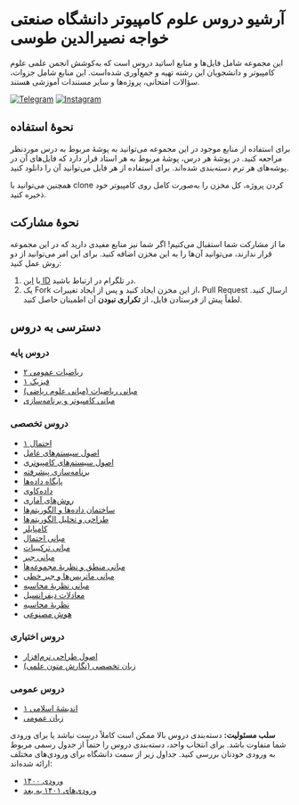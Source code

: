 # آرشیو دروس علوم کامپیوتر دانشگاه صنعتی خواجه نصیرالدین طوسی
این مجموعه شامل فایل‌ها و منابع اساتید دروس است که به‌کوشش انجمن علمی علوم کامپیوتر و دانشجویان این رشته تهیه و جمع‌آوری شده‌است. این منابع شامل جزوات، سؤالات امتحانی، پروژه‌ها و سایر مستندات آموزشی هستند.

[![Telegram](https://img.shields.io/badge/Telegram-2CA5E0?style=for-the-badge&logo=telegram&logoColor=white)](https://t.me/KNTU_CSSA)
[![Instagram](https://img.shields.io/badge/Instagram-E4405F?style=for-the-badge&logo=instagram&logoColor=white)](https://instagram.com/kntu_cssa)

## نحوهٔ استفاده
برای استفاده از منابع موجود در این مجموعه می‌توانید به پوشهٔ مربوط به درس موردنظر مراجعه کنید. در پوشهٔ هر درس، پوشهٔ مربوط به هر استاد قرار دارد که فایل‌های آن در پوشه‌های هر ترم دسته‌بندی شده‌اند. برای استفاده از هر فایل می‌توانید آن را دانلود کنید.

همچنین می‌توانید با clone کردن پروژه، کل مخزن را به‌صورت کامل روی کامپیوتر خود ذخیره کنید.
## نحوهٔ مشارکت  
ما از مشارکت شما استقبال می‌کنیم! اگر شما نیز منابع مفیدی دارید که در این مجموعه قرار ندارند، می‌توانید آن‌ها را به این مخزن اضافه کنید. برای این امر می‌توانید از دو روش عمل کنید:  
1. با [این ID](https://t.me/heliataromi) در تلگرام در ارتباط باشید.
2. یک Fork از این مخزن ایجاد کنید و پس از ایجاد تغییرات، Pull Request ارسال کنید.
لطفاً پیش از فرستادن فایل، از **تکراری نبودن** آن اطمینان حاصل کنید.
## دسترسی به دروس
### دروس پایه
- [ریاضیات عمومی ۲](./ریاضیات%20عمومی%20۲/)
- [فیزیک ۱](./فیزیک%20۱/)
- [مبانی ریاضیات (مبانی علوم ریاضی)](./مبانی%20ریاضیات%20(مبانی%20علوم%20ریاضی)/)
- [مبانی کامپیوتر و برنامه‌سازی](./مبانی%20کامپیوتر%20و%20برنامه%E2%80%8Cسازی/)

### دروس تخصصی
- [احتمال ۱](./احتمال%20۱/)
- [اصول سیستم‌های عامل](./اصول%20سیستم%E2%80%8Cهای%20عامل/)
- [اصول سیستم‌های کامپیوتری](./اصول%20سیستم%E2%80%8Cهای%20کامپیوتری/)
- [برنامه‌سازی پیشرفته](./برنامه%E2%80%8Cسازی%20پیشرفته/)
- [پایگاه داده‌ها](./پایگاه%20داده%E2%80%8Cها/)
- [داده‌کاوی](./داده%E2%80%8Cکاوی/)
- [روش‌های آماری](./روش%E2%80%8Cهای%20آماری/)
- [ساختمان داده‌ها و الگوریتم‌ها](./ساختمان%20داده%E2%80%8Cها%20و%20الگوریتم%E2%80%8Cها/)
- [طراحی و تحلیل الگوریتم‌ها](./طراحی%20و%20تحلیل%20الگوریتم%E2%80%8Cها/)
- [کامپایلر](./کامپایلر/)
- [مبانی احتمال](./مبانی%20احتمال/)
- [مبانی ترکیبیات](./مبانی%20ترکیبیات/)
- [مبانی جبر](./مبانی%20جبر/)
- [مبانی منطق و نظریهٔ مجموعه‌ها](./مبانی%20منطق%20و%20نظریهٔ%20مجموعه%E2%80%8Cها/)
- [مبانی ماتریس‌ها و جبر خطی](./مبانی%20ماتریس%E2%80%8Cها%20و%20جبر%20خطی/)
- [مبانی نظریهٔ محاسبه](./مبانی%20نظریهٔ%20محاسبه/)
- [معادلات دیفرانسیل](./معادلات%20دیفرانسیل/)
- [نظریهٔ محاسبه](./نظریهٔ%20محاسبه/)
- [هوش مصنوعی](./هوش%20مصنوعی/)


### دروس اختیاری
- [اصول طراحی نرم‌افزار](./اصول%20طراحی%20نرم%E2%80%8Cافزار/)
- [زبان تخصصی (نگارش متون علمی)](./زبان%20تخصصی%20(نگارش%20متون%20علمی)/)

### دروس عمومی
- [اندیشهٔ اسلامی ۱](./اندیشهٔ%20اسلامی%20۱/)
- [زبان عمومی](./زبان%20عمومی/)

**سلب مسئولیت:** دسته‌بندی دروس بالا ممکن است کاملاً درست نباشد یا برای ورودی شما متفاوت باشد. برای انتخاب واحد، دسته‌بندی دروس را حتماً از جدول رسمی مربوط به ورودی خودتان بررسی کنید. جداول زیر از سمت دانشگاه برای ورودی‌های مختلف ارائه شده‌اند:
- [ورودی ۱۴۰۰](./جدول%20پیشنهادی%20دروس%20ورودی%20۱۴۰۰.pdf/)
- [ورودی‌های ۱۴۰۱ به بعد](./جدول%20پیشنهادی%20دروس%20ورودی%20۱۴۰۱%20به%20بعد.pdf/)
